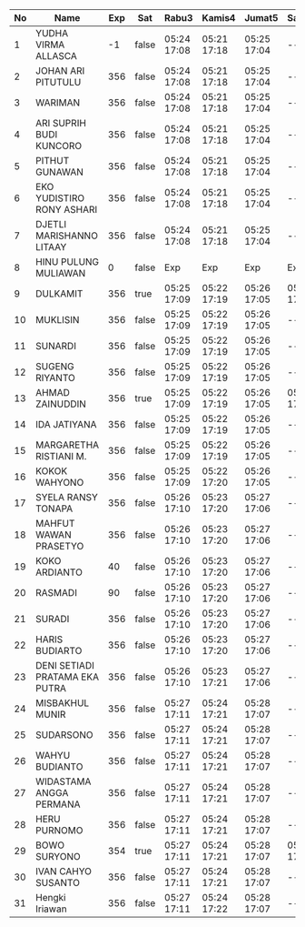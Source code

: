 | No | Name | Exp | Sat | Rabu3 | Kamis4 | Jumat5 | Sabtu6 | Senin8 | Selasa9 | Rabu10 | Kamis11 | Jumat12 | Sabtu13 | Senin15 | Selasa16 | Rabu17 | Kamis18 | Jumat19 | Sabtu20 | Senin22 | Selasa23 | Rabu24 | Kamis25 |
|-----|-----|-----|-----|-----|-----|-----|-----|-----|-----|-----|-----|-----|-----|-----|-----|-----|-----|-----|-----|-----|-----|-----|-----|
| 1 | YUDHA VIRMA ALLASCA | -1 | false | 05:24 17:08 | 05:21 17:18 | 05:25 17:04 | -- | 05:15 17:13 | 05:24 17:18 | 05:00 17:09 | 05:08 17:28 | 05:20 17:03 | -- | 05:09 17:13 | 05:09 17:02 | 05:12 17:11 | 05:29 17:00 | 05:07 17:23 | -- | 05:18 17:01 | 05:03 17:08 | 05:17 17:06 | 05:03 17:13 |
| 2 | JOHAN ARI PITUTULU | 356 | false | 05:24 17:08 | 05:21 17:18 | 05:25 17:04 | -- | 05:15 17:13 | 05:24 17:18 | 05:00 17:09 | 05:08 17:28 | 05:20 17:03 | -- | 05:09 17:13 | 05:09 17:02 | 05:12 17:11 | 05:29 17:00 | 05:07 17:23 | -- | 05:18 17:01 | 05:03 17:08 | 05:17 17:06 | 05:03 17:13 |
| 3 | WARIMAN | 356 | false | 05:24 17:08 | 05:21 17:18 | 05:25 17:04 | -- | 05:15 17:13 | 05:24 17:18 | 05:00 17:09 | 05:08 17:28 | 05:20 17:03 | -- | 05:09 17:13 | 05:09 17:02 | 05:12 17:11 | 05:29 17:00 | 05:07 17:23 | -- | 05:18 17:01 | 05:03 17:08 | 05:17 17:06 | 05:03 17:13 |
| 4 | ARI SUPRIH BUDI KUNCORO | 356 | false | 05:24 17:08 | 05:21 17:18 | 05:25 17:04 | -- | 05:15 17:13 | 05:24 17:18 | 05:00 17:09 | 05:08 17:28 | 05:20 17:03 | -- | 05:09 17:13 | 05:09 17:02 | 05:12 17:11 | 05:29 17:00 | 05:07 17:23 | -- | 05:18 17:01 | 05:03 17:08 | 05:17 17:06 | 05:03 17:13 |
| 5 | PITHUT GUNAWAN | 356 | false | 05:24 17:08 | 05:21 17:18 | 05:25 17:04 | -- | 05:15 17:13 | 05:24 17:18 | 05:00 17:09 | 05:08 17:28 | 05:20 17:03 | -- | 05:09 17:13 | 05:09 17:02 | 05:12 17:11 | 05:29 17:00 | 05:07 17:23 | -- | 05:18 17:01 | 05:03 17:08 | 05:17 17:06 | 05:03 17:13 |
| 6 | EKO YUDISTIRO RONY ASHARI | 356 | false | 05:24 17:08 | 05:21 17:18 | 05:25 17:04 | -- | 05:15 17:13 | 05:24 17:18 | 05:00 17:09 | 05:08 17:28 | 05:20 17:03 | -- | 05:09 17:13 | 05:09 17:02 | 05:12 17:11 | 05:29 17:00 | 05:07 17:23 | -- | 05:18 17:01 | 05:03 17:08 | 05:17 17:06 | 05:03 17:13 |
| 7 | DJETLI MARISHANNO LITAAY | 356 | false | 05:24 17:08 | 05:21 17:18 | 05:25 17:04 | -- | 05:15 17:13 | 05:24 17:18 | 05:00 17:09 | 05:08 17:28 | 05:20 17:03 | -- | 05:09 17:13 | 05:09 17:02 | 05:12 17:11 | 05:29 17:00 | 05:07 17:23 | -- | 05:18 17:01 | 05:03 17:08 | 05:17 17:06 | 05:03 17:13 |
| 8 | HINU PULUNG MULIAWAN | 0 | false | Exp | Exp | Exp | Exp | Exp | Exp | Exp | Exp | Exp | Exp | Exp | Exp | Exp | Exp | Exp | Exp | Exp | Exp | Exp | Exp |
| 9 | DULKAMIT | 356 | true | 05:25 17:09 | 05:22 17:19 | 05:26 17:05 | 05:03 17:25 | 05:16 17:14 | 05:25 17:19 | 05:01 17:10 | 05:09 17:29 | 05:21 17:04 | 05:15 17:25 | 05:10 17:14 | 05:10 17:03 | 05:13 17:12 | 05:30 17:01 | 05:08 17:24 | 05:12 17:21 | 05:19 17:02 | 05:04 17:09 | 05:18 17:07 | 05:04 17:14 |
| 10 | MUKLISIN | 356 | false | 05:25 17:09 | 05:22 17:19 | 05:26 17:05 | -- | 05:16 17:14 | 05:25 17:19 | 05:01 17:10 | 05:09 17:29 | 05:21 17:04 | -- | 05:10 17:14 | 05:10 17:03 | 05:13 17:12 | 05:30 17:01 | 05:08 17:24 | -- | 05:19 17:02 | 05:04 17:09 | 05:18 17:07 | 05:04 17:14 |
| 11 | SUNARDI | 356 | false | 05:25 17:09 | 05:22 17:19 | 05:26 17:05 | -- | 05:16 17:14 | 05:25 17:19 | 05:01 17:10 | 05:09 17:29 | 05:21 17:04 | -- | 05:10 17:14 | 05:10 17:03 | 05:13 17:12 | 05:30 17:01 | 05:08 17:24 | -- | 05:19 17:02 | 05:04 17:09 | 05:18 17:07 | 05:04 17:14 |
| 12 | SUGENG RIYANTO | 356 | false | 05:25 17:09 | 05:22 17:19 | 05:26 17:05 | -- | 05:16 17:14 | 05:25 17:19 | 05:01 17:10 | 05:09 17:29 | 05:21 17:04 | -- | 05:10 17:14 | 05:10 17:03 | 05:13 17:12 | 05:30 17:01 | 05:08 17:24 | -- | 05:19 17:02 | 05:04 17:09 | 05:18 17:07 | 05:04 17:14 |
| 13 | AHMAD ZAINUDDIN | 356 | true | 05:25 17:09 | 05:22 17:19 | 05:26 17:05 | 05:03 17:25 | 05:16 17:14 | 05:25 17:19 | 05:01 17:10 | 05:09 17:29 | 05:21 17:04 | 05:15 17:25 | 05:10 17:14 | 05:10 17:03 | 05:13 17:12 | 05:30 17:01 | 05:08 17:24 | 05:12 17:21 | 05:19 17:02 | 05:04 17:09 | 05:18 17:07 | 05:04 17:14 |
| 14 | IDA JATIYANA | 356 | false | 05:25 17:09 | 05:22 17:19 | 05:26 17:05 | -- | 05:16 17:14 | 05:25 17:19 | 05:01 17:10 | 05:09 17:29 | 05:21 17:04 | -- | 05:10 17:14 | 05:10 17:03 | 05:13 17:12 | 05:30 17:01 | 05:08 17:24 | -- | 05:19 17:02 | 05:04 17:09 | 05:18 17:07 | 05:04 17:14 |
| 15 | MARGARETHA RISTIANI M. | 356 | false | 05:25 17:09 | 05:22 17:19 | 05:26 17:05 | -- | 05:16 17:14 | 05:25 17:19 | 05:01 17:10 | 05:09 17:29 | 05:21 17:04 | -- | 05:10 17:14 | 05:10 17:03 | 05:13 17:13 | 05:30 17:01 | 05:08 17:24 | -- | 05:19 17:02 | 05:04 17:09 | 05:18 17:07 | 05:04 17:14 |
| 16 | KOKOK WAHYONO | 356 | false | 05:25 17:09 | 05:22 17:20 | 05:26 17:05 | -- | 05:16 17:14 | 05:25 17:19 | 05:01 17:10 | 05:09 17:29 | 05:21 17:04 | -- | 05:10 17:14 | 05:11 17:03 | 05:13 17:13 | 05:30 17:01 | 05:08 17:24 | -- | 05:19 17:02 | 05:04 17:09 | 05:18 17:07 | 05:04 17:14 |
| 17 | SYELA RANSY TONAPA | 356 | false | 05:26 17:10 | 05:23 17:20 | 05:27 17:06 | -- | 05:17 17:15 | 05:26 17:20 | 05:02 17:11 | 05:10 17:30 | 05:22 17:05 | -- | 05:11 17:15 | 05:11 17:04 | 05:14 17:13 | 05:31 17:02 | 05:09 17:25 | -- | 05:20 17:03 | 05:05 17:10 | 05:19 17:08 | 05:05 17:15 |
| 18 | MAHFUT WAWAN PRASETYO | 356 | false | 05:26 17:10 | 05:23 17:20 | 05:27 17:06 | -- | 05:17 17:15 | 05:26 17:20 | 05:02 17:11 | 05:10 17:30 | 05:22 17:05 | -- | 05:11 17:15 | 05:11 17:04 | 05:14 17:13 | 05:31 17:02 | 05:09 17:25 | -- | 05:20 17:03 | 05:05 17:10 | 05:19 17:08 | 05:05 17:15 |
| 19 | KOKO ARDIANTO | 40 | false | 05:26 17:10 | 05:23 17:20 | 05:27 17:06 | -- | 05:17 17:15 | 05:26 17:20 | 05:02 17:11 | 05:10 17:30 | 05:22 17:05 | -- | 05:11 17:15 | 05:11 17:04 | 05:14 17:13 | 05:31 17:02 | 05:09 17:25 | -- | 05:20 17:03 | 05:05 17:10 | 05:19 17:08 | 05:05 17:15 |
| 20 | RASMADI | 90 | false | 05:26 17:10 | 05:23 17:20 | 05:27 17:06 | -- | 05:17 17:15 | 05:26 17:20 | 05:02 17:11 | 05:10 17:30 | 05:22 17:05 | -- | 05:11 17:15 | 05:11 17:04 | 05:14 17:13 | 05:31 17:02 | 05:09 17:25 | -- | 05:20 17:03 | 05:05 17:10 | 05:19 17:08 | 05:05 17:15 |
| 21 | SURADI | 356 | false | 05:26 17:10 | 05:23 17:20 | 05:27 17:06 | -- | 05:17 17:15 | 05:26 17:20 | 05:02 17:11 | 05:10 17:30 | 05:22 17:05 | -- | 05:11 17:15 | 05:11 17:04 | 05:14 17:13 | 05:31 17:02 | 05:09 17:25 | -- | 05:20 17:03 | 05:05 17:10 | 05:19 17:08 | 05:05 17:15 |
| 22 | HARIS BUDIARTO | 356 | false | 05:26 17:10 | 05:23 17:20 | 05:27 17:06 | -- | 05:17 17:15 | 05:26 17:20 | 05:02 17:11 | 05:10 17:30 | 05:22 17:05 | -- | 05:11 17:15 | 05:11 17:04 | 05:14 17:13 | 05:31 17:02 | 05:09 17:25 | -- | 05:20 17:03 | 05:05 17:10 | 05:19 17:08 | 05:05 17:15 |
| 23 | DENI SETIADI PRATAMA EKA PUTRA | 356 | false | 05:26 17:10 | 05:23 17:21 | 05:27 17:06 | -- | 05:17 17:15 | 05:26 17:20 | 05:02 17:11 | 05:10 17:30 | 05:22 17:05 | -- | 05:11 17:15 | 05:11 17:04 | 05:14 17:14 | 05:31 17:02 | 05:09 17:25 | -- | 05:20 17:03 | 05:05 17:10 | 05:19 17:08 | 05:05 17:15 |
| 24 | MISBAKHUL MUNIR | 356 | false | 05:27 17:11 | 05:24 17:21 | 05:28 17:07 | -- | 05:18 17:16 | 05:27 17:21 | 05:03 17:12 | 05:11 17:31 | 05:23 17:05 | -- | 05:12 17:16 | 05:12 17:05 | 05:14 17:14 | 05:31 17:02 | 05:09 17:25 | -- | 05:20 17:04 | 05:05 17:10 | 05:19 17:08 | 05:05 17:16 |
| 25 | SUDARSONO | 356 | false | 05:27 17:11 | 05:24 17:21 | 05:28 17:07 | -- | 05:18 17:16 | 05:27 17:21 | 05:03 17:12 | 05:11 17:31 | 05:23 17:06 | -- | 05:12 17:16 | 05:12 17:05 | 05:15 17:14 | 05:32 17:03 | 05:10 17:26 | -- | 05:21 17:04 | 05:06 17:11 | 05:20 17:09 | 05:06 17:16 |
| 26 | WAHYU BUDIANTO | 356 | false | 05:27 17:11 | 05:24 17:21 | 05:28 17:07 | -- | 05:18 17:16 | 05:27 17:21 | 05:03 17:12 | 05:11 17:31 | 05:23 17:06 | -- | 05:12 17:16 | 05:12 17:05 | 05:15 17:14 | 05:32 17:03 | 05:10 17:26 | -- | 05:21 17:04 | 05:06 17:11 | 05:20 17:09 | 05:06 17:16 |
| 27 | WIDASTAMA ANGGA PERMANA | 356 | false | 05:27 17:11 | 05:24 17:21 | 05:28 17:07 | -- | 05:18 17:16 | 05:27 17:21 | 05:03 17:12 | 05:11 17:31 | 05:23 17:06 | -- | 05:12 17:16 | 05:12 17:05 | 05:15 17:14 | 05:32 17:03 | 05:10 17:26 | -- | 05:21 17:04 | 05:06 17:11 | 05:20 17:09 | 05:06 17:16 |
| 28 | HERU PURNOMO | 356 | false | 05:27 17:11 | 05:24 17:21 | 05:28 17:07 | -- | 05:18 17:16 | 05:27 17:21 | 05:03 17:12 | 05:11 17:31 | 05:23 17:06 | -- | 05:12 17:16 | 05:12 17:05 | 05:15 17:14 | 05:32 17:03 | 05:10 17:26 | -- | 05:21 17:04 | 05:06 17:11 | 05:20 17:09 | 05:06 17:16 |
| 29 | BOWO SURYONO | 354 | true | 05:27 17:11 | 05:24 17:21 | 05:28 17:07 | 05:03 17:25 | 05:18 17:16 | 05:27 17:21 | 05:03 17:12 | 05:11 17:31 | 05:23 17:06 | 05:15 17:25 | 05:12 17:16 | 05:12 17:05 | 05:15 17:14 | 05:32 17:03 | 05:10 17:26 | 05:12 17:21 | 05:21 17:04 | 05:06 17:11 | 05:20 17:09 | 05:06 17:16 |
| 30 | IVAN CAHYO SUSANTO | 356 | false | 05:27 17:11 | 05:24 17:21 | 05:28 17:07 | -- | 05:18 17:16 | 05:27 17:21 | 05:03 17:12 | 05:11 17:31 | 05:23 17:06 | -- | 05:12 17:16 | 05:12 17:05 | 05:15 17:14 | 05:32 17:03 | 05:10 17:26 | -- | 05:21 17:04 | 05:06 17:11 | 05:20 17:09 | 05:06 17:16 |
| 31 | Hengki Iriawan | 356 | false | 05:27 17:11 | 05:24 17:22 | 05:28 17:07 | -- | 05:18 17:17 | 05:27 17:21 | 05:03 17:12 | 05:11 17:31 | 05:23 17:06 | -- | 05:12 17:16 | 05:12 17:05 | 05:15 17:15 | 05:32 17:03 | 05:10 17:26 | -- | 05:21 17:04 | 05:06 17:11 | 05:20 17:09 | 05:06 17:16 |
